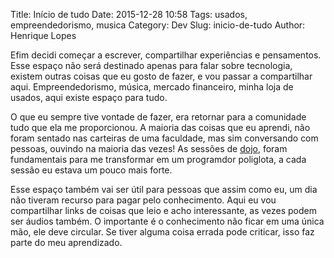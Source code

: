 Title: Início de tudo
Date: 2015-12-28 10:58
Tags: usados, empreendedorismo, musica
Category: Dev
Slug: inicio-de-tudo
Author: Henrique Lopes

Efim decidi começar a escrever, compartilhar experiências e pensamentos.
Esse espaço não será destinado apenas para falar sobre tecnologia, existem outras coisas que eu gosto de fazer, e
vou passar a compartilhar aqui. Empreendedorismo, música, mercado financeiro, minha loja de usados,
aqui existe espaço para tudo.


O que eu sempre tive vontade de fazer, era retornar para a comunidade tudo que ela me proporcionou.
A maioria das coisas que eu aprendi, não foram sentado nas carteiras de uma faculdade, mas sim conversando com pessoas, ouvindo na maioria das vezes! As sessões de [dojo](http://dojorio.org/), foram fundamentais para me transformar em um programdor poliglota, a cada sessão eu estava um pouco mais forte.


Esse espaço também vai ser útil para pessoas que assim como eu, um dia não tiveram recurso para pagar
pelo conhecimento. Aqui eu vou compartilhar links de coisas que leio e acho interessante,
as vezes podem ser áudios também. O importante é o conhecimento não ficar em uma única mão, ele deve
circular. Se tiver alguma coisa errada pode criticar, isso faz parte do meu aprendizado.
